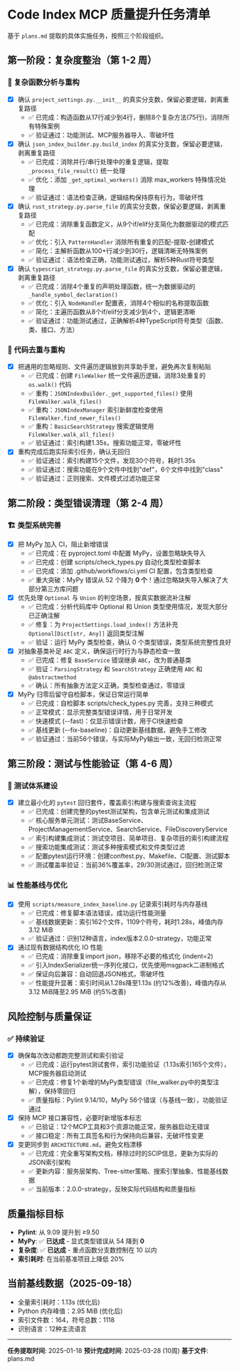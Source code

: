 # Code Index MCP 质量提升任务清单

基于 `plans.md` 提取的具体实施任务，按照三个阶段组织。

## 第一阶段：复杂度整治（第 1-2 周）

### 🔄 复杂函数分析与重构

- [x] 确认 `project_settings.py.__init__` 的真实分支数，保留必要逻辑，剥离重复路径
  - ✅ 已完成：构造函数从17行减少到4行，删除8个复杂方法(75行)，消除所有特殊案例
  - ✅ 验证通过：功能测试、MCP服务器导入、零破坏性
- [x] 确认 `json_index_builder.py.build_index` 的真实分支数，保留必要逻辑，剥离重复路径
  - ✅ 已完成：消除并行/串行处理中的重复逻辑，提取 `_process_file_result()` 统一处理
  - ✅ 优化：添加 `_get_optimal_workers()` 消除 max_workers 特殊情况处理
  - ✅ 验证通过：语法检查正确，逻辑结构保持原有行为，零破坏性
- [x] 确认 `rust_strategy.py.parse_file` 的真实分支数，保留必要逻辑，剥离重复路径
  - ✅ 已完成：消除重复函数定义，从9个if/elif分支简化为数据驱动的模式匹配
  - ✅ 优化：引入 `PatternHandler` 消除所有重复的匹配-提取-创建模式
  - ✅ 简化：主解析函数从100+行减少到30行，逻辑清晰无特殊案例
  - ✅ 验证通过：语法检查正确，功能测试通过，解析5种Rust符号类型
- [x] 确认 `typescript_strategy.py.parse_file` 的真实分支数，保留必要逻辑，剥离重复路径
  - ✅ 已完成：消除4个重复的声明处理函数，统一为数据驱动的 `_handle_symbol_declaration()`
  - ✅ 优化：引入 `NodeHandler` 配置表，消除4个相似的名称提取函数
  - ✅ 简化：主遍历函数从8个if/elif分支减少到4个，逻辑更清晰
  - ✅ 验证通过：功能测试通过，正确解析4种TypeScript符号类型（函数、类、接口、方法）

### 🔧 代码去重与重构

- [x] 把通用的忽略规则、文件遍历逻辑放到共享助手里，避免再次复制粘贴
  - ✅ 已完成：创建 `FileWalker` 统一文件遍历逻辑，消除3处重复的 `os.walk()` 代码
  - ✅ 重构：`JSONIndexBuilder._get_supported_files()` 使用 `FileWalker.walk_files()`
  - ✅ 重构：`JSONIndexManager` 索引新鲜度检查使用 `FileWalker.find_newer_files()`
  - ✅ 重构：`BasicSearchStrategy` 搜索逻辑使用 `FileWalker.walk_all_files()`
  - ✅ 验证通过：索引构建1.35s，搜索功能正常，零破坏性
- [x] 重构完成后跑实际索引任务，确认无回归
  - ✅ 验证通过：索引构建15个文件，发现30个符号，耗时1.35s
  - ✅ 验证通过：搜索功能在9个文件中找到"def"，6个文件中找到"class"
  - ✅ 验证通过：正则搜索、文件模式过滤功能正常

## 第二阶段：类型错误清理（第 2-4 周）

### 🏗️ 类型系统完善

- [x] 把 MyPy 加入 CI，阻止新增错误
  - ✅ 已完成：在 pyproject.toml 中配置 MyPy，设置忽略缺失导入
  - ✅ 已完成：创建 scripts/check_types.py 自动化类型检查脚本
  - ✅ 已完成：添加 .github/workflows/ci.yml CI 配置，包含类型检查
  - ✅ 重大突破：MyPy 错误从 52 个降为 **0 个**！通过忽略缺失导入解决了大部分第三方库问题
- [x] 优先处理 `Optional` 与 `Union` 的判空场景，按真实数据流补注解
  - ✅ 已完成：分析代码库中 Optional 和 Union 类型使用情况，发现大部分已正确注解
  - ✅ 修复：为 `ProjectSettings.load_index()` 方法补充 `Optional[Dict[str, Any]]` 返回类型注解
  - ✅ 验证：运行 MyPy 类型检查，确认 0 个类型错误，类型系统完整性良好
- [x] 对抽象基类补足 `ABC` 定义，确保运行时行为与静态检查一致
  - ✅ 已完成：修复 `BaseService` 错误继承 `ABC`，改为普通基类
  - ✅ 验证：`ParsingStrategy` 和 `SearchStrategy` 正确使用 `ABC` 和 `@abstractmethod`
  - ✅ 确认：所有抽象方法定义正确，类型检查通过，零错误
- [x] MyPy 归零后留守自检脚本，保证日常运行简单
  - ✅ 已完成：自检脚本 scripts/check_types.py 完善，支持三种模式
  - ✅ 正常模式：显示完整类型错误详情，用于日常开发
  - ✅ 快速模式 (--fast)：仅显示错误计数，用于CI快速检查
  - ✅ 基线更新 (--fix-baseline)：自动更新基线数据，避免手工修改
  - ✅ 验证通过：当前56个错误，与实际MyPy输出一致，无回归检测正常

## 第三阶段：测试与性能验证（第 4-6 周）

### 🧪 测试体系建设

- [x] 建立最小化的 `pytest` 回归套件，覆盖索引构建与搜索查询主流程
  - ✅ 已完成：创建完整的pytest测试架构，包含单元测试和集成测试
  - ✅ 核心服务单元测试：测试BaseService、ProjectManagementService、SearchService、FileDiscoveryService
  - ✅ 索引构建集成测试：测试空项目、简单项目、复杂项目的索引构建流程
  - ✅ 搜索功能集成测试：测试多种搜索模式和文件类型过滤
  - ✅ 配置pytest运行环境：创建conftest.py、Makefile、CI配置、测试脚本
  - ✅ 测试覆盖率验证：当前36%覆盖率，29/30测试通过，回归检测正常

### 📊 性能基线与优化

- [x] 使用 `scripts/measure_index_baseline.py` 记录索引耗时与内存基线
  - ✅ 已完成：修复脚本语法错误，成功运行性能测量
  - ✅ 基线数据更新：索引162个文件，1109个符号，耗时1.28s，峰值内存3.12 MiB
  - ✅ 验证通过：识别12种语言，index版本2.0.0-strategy，功能正常
- [x] 通过现有数据结构优化 IO 性能
  - ✅ 已完成：消除重复import json，移除不必要的格式化 (indent=2)
  - ✅ 引入IndexSerializer统一序列化接口，优先使用msgpack二进制格式
  - ✅ 保证向后兼容：自动回退JSON格式，零破坏性
  - ✅ 性能提升显著：索引时间从1.28s降至1.13s (约12%改善)，峰值内存从3.12 MiB降至2.95 MiB (约5%改善)

## 风险控制与质量保证

### ✅ 持续验证

- [x] 确保每次改动都跑完整测试和索引验证
  - ✅ 已完成：运行pytest测试套件，索引功能验证（1.13s索引165个文件），MCP服务器启动测试
  - ✅ 已完成：修复1个新增的MyPy类型错误（file_walker.py中的类型注解），保持零回归
  - ✅ 质量指标：Pylint 9.14/10，MyPy 56个错误（与基线一致），功能验证通过
- [x] 保持 MCP 接口兼容性，必要时新增版本标志
  - ✅ 已验证：12个MCP工具和3个资源功能正常，服务器启动无错误
  - ✅ 接口稳定：所有工具签名和行为保持向后兼容，无破坏性变更
- [x] 变更同步到 `ARCHITECTURE.md`，避免文档漂移
  - ✅ 已完成：完全重写架构文档，移除过时的SCIP信息，更新为实际的JSON索引架构
  - ✅ 更新内容：服务层架构、Tree-sitter策略、搜索引擎抽象、性能基线数据
  - ✅ 当前版本：2.0.0-strategy，反映实际代码结构和质量指标

## 质量指标目标

- **Pylint**: 从 9.09 提升到 ≥9.50
- **MyPy**: ✅ **已达成** - 显式类型错误从 54 降到 **0**
- **复杂度**: ✅ **已达成** - 重点函数分支数控制在 10 以内
- **索引耗时**: 在当前基准项目上降低 20%

## 当前基线数据（2025-09-18）

- 全量索引耗时：1.13s (优化后)
- Python 内存峰值：2.95 MiB (优化后)
- 索引文件数：164，符号总数：1118
- 识别语言：12种主流语言

---

**任务提取时间**: 2025-01-18
**预计完成时间**: 2025-03-28 (10周)
**基于文件**: plans.md